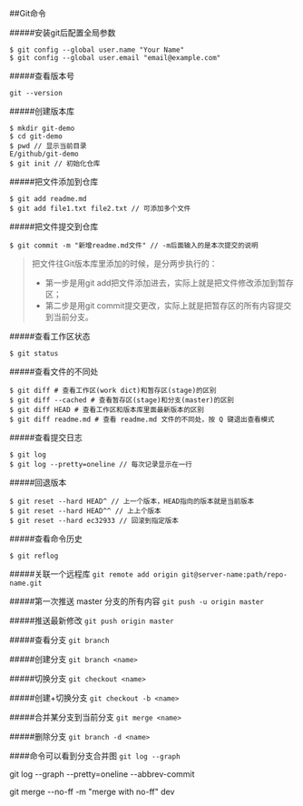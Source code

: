 ##Git命令

#####安装git后配置全局参数
```
$ git config --global user.name "Your Name"
$ git config --global user.email "email@example.com"
```

#####查看版本号
```
git --version
```

#####创建版本库
```
$ mkdir git-demo
$ cd git-demo
$ pwd // 显示当前目录
E/github/git-demo
$ git init // 初始化仓库
```

#####把文件添加到仓库
```
$ git add readme.md
$ git add file1.txt file2.txt // 可添加多个文件
```

#####把文件提交到仓库
```
$ git commit -m "新增readme.md文件" // -m后面输入的是本次提交的说明
```

>把文件往Git版本库里添加的时候，是分两步执行的：
> * 第一步是用git add把文件添加进去，实际上就是把文件修改添加到暂存区；
> * 第二步是用git commit提交更改，实际上就是把暂存区的所有内容提交到当前分支。

#####查看工作区状态
```
$ git status
```

#####查看文件的不同处
```
$ git diff # 查看工作区(work dict)和暂存区(stage)的区别
$ git diff --cached # 查看暂存区(stage)和分支(master)的区别
$ git diff HEAD # 查看工作区和版本库里面最新版本的区别
$ git diff readme.md # 查看 readme.md 文件的不同处，按 Q 键退出查看模式
```

#####查看提交日志
```
$ git log
$ git log --pretty=oneline // 每次记录显示在一行
```

#####回退版本
```
$ git reset --hard HEAD^ // 上一个版本，HEAD指向的版本就是当前版本
$ git reset --hard HEAD^^ // 上上个版本
$ git reset --hard ec32933 // 回滚到指定版本
```

#####查看命令历史
```
$ git reflog
```

#####关联一个远程库
`git remote add origin git@server-name:path/repo-name.git`

#####第一次推送 master 分支的所有内容
`git push -u origin master`

#####推送最新修改
`git push origin master`


#####查看分支
`git branch`

#####创建分支
`git branch <name>`

#####切换分支
`git checkout <name>`

#####创建+切换分支
`git checkout -b <name>`

#####合并某分支到当前分支
`git merge <name>`

#####删除分支
`git branch -d <name>`

####命令可以看到分支合并图
`git log --graph`

git log --graph --pretty=oneline --abbrev-commit

git merge --no-ff -m "merge with no-ff" dev
